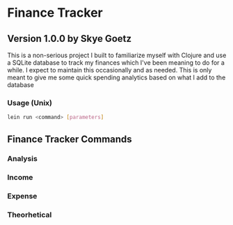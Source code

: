 # Finance Tracker

## Version 1.0.0 by Skye Goetz

This is a non-serious project I built to familiarize myself with Clojure and use a SQLite database to track my finances which I've been meaning to do for a while. I expect to maintain this occasionally and as needed. This is only meant to give me some quick spending analytics based on what I add to the database

### Usage (Unix)

```bash
lein run <command> [parameters]
```

## Finance Tracker Commands

### Analysis

### Income

### Expense

### Theorhetical

